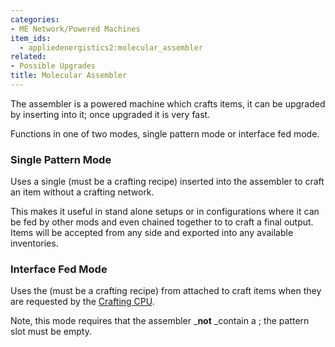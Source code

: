 ```yaml
---
categories:
- ME Network/Powered Machines
item_ids:
  - appliedenergistics2:molecular_assembler
related:
- Possible Upgrades
title: Molecular Assembler
---
```


The assembler is a powered machine which crafts items, it can be upgraded by
inserting <ItemLink id="appliedenergistics2:speed_card"/> into it;
once upgraded it is very fast.



Functions in one of two modes, single pattern mode or interface fed mode.



### Single Pattern Mode



Uses a single <ItemLink id="appliedenergistics2:encoded_pattern"/>
(must be a crafting recipe) inserted into the assembler to craft an item
without a crafting network.



This makes it useful in stand alone setups or in configurations where it can
be fed by other mods and even chained together to to craft a final output.
Items will be accepted from any side and exported into any available
inventories.



### Interface Fed Mode



Uses the <ItemLink id="appliedenergistics2:encoded_pattern"/> (must
be a crafting recipe) from attached <ItemLink
id="appliedenergistics2:item_interface"/> to craft items when they are
requested by the [Crafting CPU](../../crafting-cpu.md).



Note, this mode requires that the assembler _**not** _contain a <ItemLink
id="appliedenergistics2:encoded_pattern"/>; the pattern slot must be
empty.

<RecipeFor id="appliedenergistics2:molecular_assembler"/>
